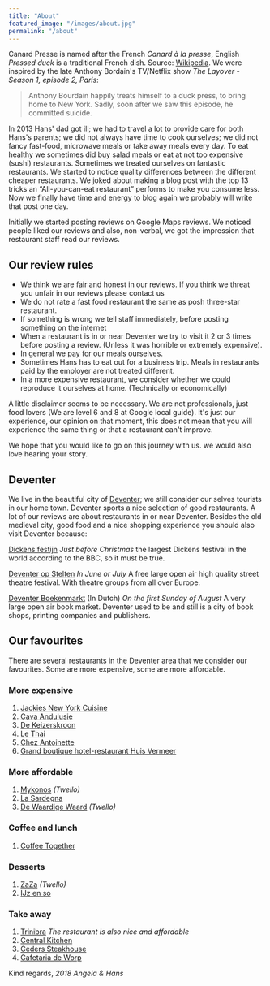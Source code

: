 ```yaml
---
title: "About"
featured_image: "/images/about.jpg"
permalink: "/about"
---
```


Canard Presse is named after the French *Canard à la presse*, English *Pressed duck* is a traditional French dish. Source: [Wikipedia](https://en.wikipedia.org/wiki/Pressed_duck).
We were inspired by the late Anthony Bordain's TV/Netflix show *The Layover - Season 1, episode 2, Paris*:

>Anthony Bourdain happily treats himself to a duck press, to bring home to New York. Sadly, soon after we saw this episode, he committed suicide.

In 2013 Hans' dad got ill; we had to travel a lot to provide care for both Hans's parents; we did not always have time to cook ourselves; we did not fancy fast-food, microwave meals or take away meals every day. To eat healthy we sometimes did buy salad meals or eat at not too expensive (sushi) restaurants.
Sometimes we treated ourselves on fantastic restaurants.
We started to notice quality differences between the different cheaper restaurants. We joked about making a blog post with the top 13 tricks an “All-you-can-eat restaurant” performs to make you consume less. Now we finally have time and energy to blog again we probably will write that post one day.

Initially we started posting reviews on Google Maps reviews. We noticed people liked our reviews and also, non-verbal, we got the impression that restaurant staff read our reviews.

## Our review rules

* We think we are fair and honest in our reviews. If you think we threat you unfair in our reviews please contact us
* We do not rate a fast food restaurant the same as posh three-star restaurant.
* If something is wrong we tell staff immediately, before posting something on the internet
* When a restaurant is in or near Deventer we try to visit it 2 or 3 times before posting a review. (Unless it was horrible or extremely expensive).
* In general we pay for our meals ourselves.
* Sometimes Hans has to eat out for a business trip. Meals in restaurants paid by the employer are not treated different.
* In a more expensive restaurant, we consider whether we could reproduce it ourselves at home. (Technically or economically)

A little disclaimer seems to be necessary. We are not professionals, just food lovers (We are level 6 and 8 at Google local guide). It's just our experience, our opinion on that moment, this does not mean that you will experience the same thing or that a restaurant can't improve.

We hope that you would like to go on this journey with us.
we would also love hearing your story.

## Deventer

We live in the beautiful city of [Deventer](https://en.wikipedia.org/wiki/Deventer); we still consider our selves tourists in our home town. Deventer sports a nice selection of good restaurants. A lot of our reviews are about restaurants in or near Deventer. Besides the old medieval city, good food and a nice shopping experience you should also visit Deventer because:

[Dickens festijn](https://dickensfestijn.nl/english/) *Just before Christmas* the largest Dickens festival in the world according to the BBC, so it must be true.

[Deventer op Stelten](https://www.deventeropstelten.nl/index.php/english) *In June or July* A free large open air high quality street theatre festival. With theatre groups from all over Europe.

[Deventer Boekenmarkt](https://www.deventerboekenmarkt.nl/) (In Dutch) *On the first Sunday of August* A very large open air book market. Deventer used to be and still is a city of book shops, printing companies and publishers.

## Our favourites

There are several restaurants in the Deventer area that we consider our favourites.
Some are more expensive, some are more affordable.

### More expensive

1. [Jackies New York Cuisine](https://www.jackiesnyc.com/)
2. [Cava Andulusie](https://www.cava-andalusie.nl/)
3. [De Keizerskroon](https://www.keizerskroondeventer.nl/)
4. [Le Thai](http://lethai.nl/)
5. [Chez Antoinette](http://www.chezantoinette.nl/)
6. [Grand boutique hotel-restaurant Huis Vermeer](https://www.hotelhuisvermeer.nl/)

### More affordable

1. [Mykonos](http://www.mykonostwello.nl/) *(Twello)*
2. [La Sardegna](https://goo.gl/maps/MdMUBfFqFT52)
3. [De Waardige Waard](http://www.waardigewaard.nl/) *(Twello)*

### Coffee and lunch

1. [Coffee Together](https://www.coffeetogether.nl/)

### Desserts

1. [ZaZa](http://www.ijssalonzaza.nl/) *(Twello)*
2. [IJz en so](https://www.ijzenso.nl/)

### Take away

1. [Trinibra](https://www.trinibra-deventer.nl/) *The restaurant is also nice and affordable*
2. [Central Kitchen](https://www.centralkitchen.nl/)
3. [Ceders Steakhouse](https://www.cederssteakhouse.nl/)
4. [Cafetaria de Worp](http://www.cafetariadeworp.nl/)

Kind regards,
*2018 Angela & Hans*

